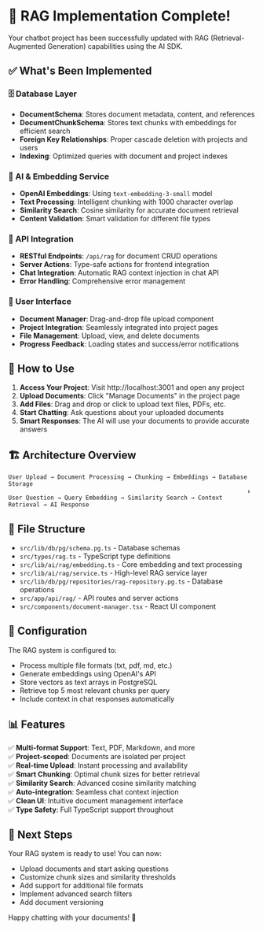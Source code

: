 # 🎉 RAG Implementation Complete!

Your chatbot project has been successfully updated with RAG (Retrieval-Augmented Generation) capabilities using the AI SDK.

## ✅ What's Been Implemented

### 🗄️ Database Layer

- **DocumentSchema**: Stores document metadata, content, and references
- **DocumentChunkSchema**: Stores text chunks with embeddings for efficient search
- **Foreign Key Relationships**: Proper cascade deletion with projects and users
- **Indexing**: Optimized queries with document and project indexes

### 🧠 AI & Embedding Service

- **OpenAI Embeddings**: Using `text-embedding-3-small` model
- **Text Processing**: Intelligent chunking with 1000 character overlap
- **Similarity Search**: Cosine similarity for accurate document retrieval
- **Content Validation**: Smart validation for different file types

### 🔌 API Integration

- **RESTful Endpoints**: `/api/rag` for document CRUD operations
- **Server Actions**: Type-safe actions for frontend integration
- **Chat Integration**: Automatic RAG context injection in chat API
- **Error Handling**: Comprehensive error management

### 🎨 User Interface

- **Document Manager**: Drag-and-drop file upload component
- **Project Integration**: Seamlessly integrated into project pages
- **File Management**: Upload, view, and delete documents
- **Progress Feedback**: Loading states and success/error notifications

## 🚀 How to Use

1. **Access Your Project**: Visit http://localhost:3001 and open any project
2. **Upload Documents**: Click "Manage Documents" in the project page
3. **Add Files**: Drag and drop or click to upload text files, PDFs, etc.
4. **Start Chatting**: Ask questions about your uploaded documents
5. **Smart Responses**: The AI will use your documents to provide accurate answers

## 🏗️ Architecture Overview

```
User Upload → Document Processing → Chunking → Embeddings → Database Storage
                                                                    ↓
User Question → Query Embedding → Similarity Search → Context Retrieval → AI Response
```

## 📁 File Structure

- `src/lib/db/pg/schema.pg.ts` - Database schemas
- `src/types/rag.ts` - TypeScript type definitions
- `src/lib/ai/rag/embedding.ts` - Core embedding and text processing
- `src/lib/ai/rag/service.ts` - High-level RAG service layer
- `src/lib/db/pg/repositories/rag-repository.pg.ts` - Database operations
- `src/app/api/rag/` - API routes and server actions
- `src/components/document-manager.tsx` - React UI component

## 🔧 Configuration

The RAG system is configured to:

- Process multiple file formats (txt, pdf, md, etc.)
- Generate embeddings using OpenAI's API
- Store vectors as text arrays in PostgreSQL
- Retrieve top 5 most relevant chunks per query
- Include context in chat responses automatically

## 📊 Features

✅ **Multi-format Support**: Text, PDF, Markdown, and more  
✅ **Project-scoped**: Documents are isolated per project  
✅ **Real-time Upload**: Instant processing and availability  
✅ **Smart Chunking**: Optimal chunk sizes for better retrieval  
✅ **Similarity Search**: Advanced cosine similarity matching  
✅ **Auto-integration**: Seamless chat context injection  
✅ **Clean UI**: Intuitive document management interface  
✅ **Type Safety**: Full TypeScript support throughout

## 🎯 Next Steps

Your RAG system is ready to use! You can now:

- Upload documents and start asking questions
- Customize chunk sizes and similarity thresholds
- Add support for additional file formats
- Implement advanced search filters
- Add document versioning

Happy chatting with your documents! 🚀

